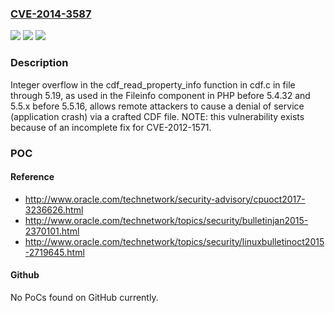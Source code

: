 ### [CVE-2014-3587](https://cve.mitre.org/cgi-bin/cvename.cgi?name=CVE-2014-3587)
![](https://img.shields.io/static/v1?label=Product&message=n%2Fa&color=blue)
![](https://img.shields.io/static/v1?label=Version&message=n%2Fa&color=blue)
![](https://img.shields.io/static/v1?label=Vulnerability&message=n%2Fa&color=brighgreen)

### Description

Integer overflow in the cdf_read_property_info function in cdf.c in file through 5.19, as used in the Fileinfo component in PHP before 5.4.32 and 5.5.x before 5.5.16, allows remote attackers to cause a denial of service (application crash) via a crafted CDF file.  NOTE: this vulnerability exists because of an incomplete fix for CVE-2012-1571.

### POC

#### Reference
- http://www.oracle.com/technetwork/security-advisory/cpuoct2017-3236626.html
- http://www.oracle.com/technetwork/topics/security/bulletinjan2015-2370101.html
- http://www.oracle.com/technetwork/topics/security/linuxbulletinoct2015-2719645.html

#### Github
No PoCs found on GitHub currently.

